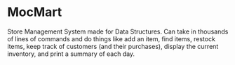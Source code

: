 # MocMart
Store Management System made for Data Structures. Can take in thousands of lines of commands and do things like add an item, find items, restock items, keep track of customers (and their purchases), display the current inventory, and print a summary of each day.
